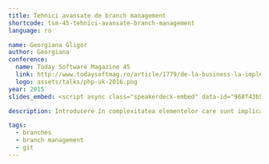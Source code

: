 ```yaml
---
title: Tehnici avansate de branch management
shortcode: tsm-45-tehnici-avansate-branch-management
language: ro

name: Georgiana Gligor
author: Georgiana
conference:
  name: Today Software Magazine 45
  link: http://www.todaysoftmag.ro/article/1779/de-la-business-la-implementare-cum-alegem-crmul
  logo: assets/talks/php-uk-2016.png
year: 2015
slides_embed: <script async class="speakerdeck-embed" data-id="968f43b53b174a619cdea68151b8569c" data-ratio="1.33333333333333" src="//speakerdeck.com/assets/embed.js"></script>

description: Introducere în complexitatea elementelor care sunt implicate în strategia de branching.

tags:
  - branches
  - branch management
  - git
---
```

